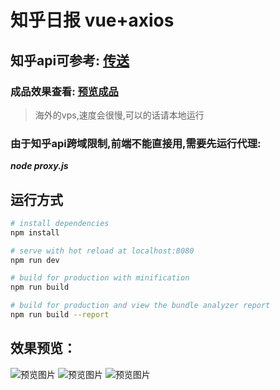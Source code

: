 # 知乎日报 vue+axios

## 知乎api可参考: [传送](https://github.com/izzyleung/ZhihuDailyPurify/wiki/%E7%9F%A5%E4%B9%8E%E6%97%A5%E6%8A%A5-API-%E5%88%86%E6%9E%90)

### 成品效果查看: [预览成品](https://zhouyijieqm.github.io/zhihudaily/dist/index.html) 
> 海外的vps,速度会很慢,可以的话请本地运行

### 由于知乎api跨域限制,前端不能直接用,需要先运行代理: 
***node proxy.js***

## 运行方式

``` bash
# install dependencies
npm install

# serve with hot reload at localhost:8080
npm run dev

# build for production with minification
npm run build

# build for production and view the bundle analyzer report
npm run build --report
```
## 效果预览：
![预览图片](https://zhouyijieqm.github.io/zhihudaily/preview/pv0.png)
![预览图片](https://zhouyijieqm.github.io/zhihudaily/preview/pv1.png)
![预览图片](https://zhouyijieqm.github.io/zhihudaily/preview/pv2.png)
